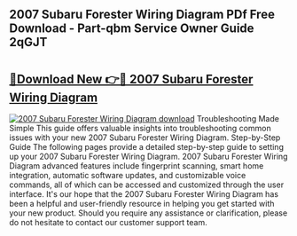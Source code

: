 ## 2007 Subaru Forester Wiring Diagram PDf Free Download - Part-qbm Service Owner Guide 2qGJT

# <h2><a href="http://dfrhls.blite.top/?on=2007+Subaru+Forester+Wiring+Diagram">🔗Download New 👉🔴 2007 Subaru Forester Wiring Diagram</a></h2>

[![2007 Subaru Forester Wiring Diagram download](https://i.imgur.com/lujVjoI.png)](http://dfrhls.blite.top/?on=2007+Subaru+Forester+Wiring+Diagram)
Troubleshooting Made Simple This guide offers valuable insights into troubleshooting common issues with your new 2007 Subaru Forester Wiring Diagram. Step-by-Step Guide The following pages provide a detailed step-by-step guide to setting up your 2007 Subaru Forester Wiring Diagram. 2007 Subaru Forester Wiring Diagram advanced features include fingerprint scanning, smart home integration, automatic software updates, and customizable voice commands, all of which can be accessed and customized through the user interface. It's our hope that the 2007 Subaru Forester Wiring Diagram has been a helpful and user-friendly resource in helping you get started with your new product. Should you require any assistance or clarification, please do not hesitate to contact our customer support team.
